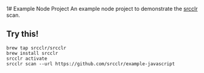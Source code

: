 1# Example Node Project
An example node project to demonstrate the [srcclr](https://www.srcclr.com) scan.

## Try this!

```
brew tap srcclr/srcclr
brew install srcclr
srcclr activate
srcclr scan --url https://github.com/srcclr/example-javascript
```
